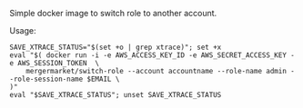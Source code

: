 Simple docker image to switch role to another account.

Usage:

    SAVE_XTRACE_STATUS="$(set +o | grep xtrace)"; set +x
    eval "$( docker run -i -e AWS_ACCESS_KEY_ID -e AWS_SECRET_ACCESS_KEY -e AWS_SESSION_TOKEN  \
        mergermarket/switch-role --account accountname --role-name admin --role-session-name $EMAIL \
    )"
    eval "$SAVE_XTRACE_STATUS"; unset SAVE_XTRACE_STATUS
